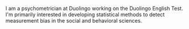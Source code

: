 I am a psychometrician at Duolingo working on the Duolingo English Test. I'm primarily interested in developing statistical methods to detect measurement bias in the social and behavioral sciences.

